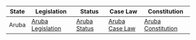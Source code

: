 | State | Legislation | Status | Case Law | Constitution |
|-------|-------------|--------|----------|-------------|
| Aruba | [Aruba Legislation](https://www.gobierno.aw/informacionxico/public_laws/) | [Aruba Status](https://www.gobierno.aw/informacionxico/public_laws/) | [Aruba Case Law](https://www.gobierno.aw/informacionxico/public_laws/) | [Aruba Constitution](https://www.gobierno.aw/documents/constitution/) |